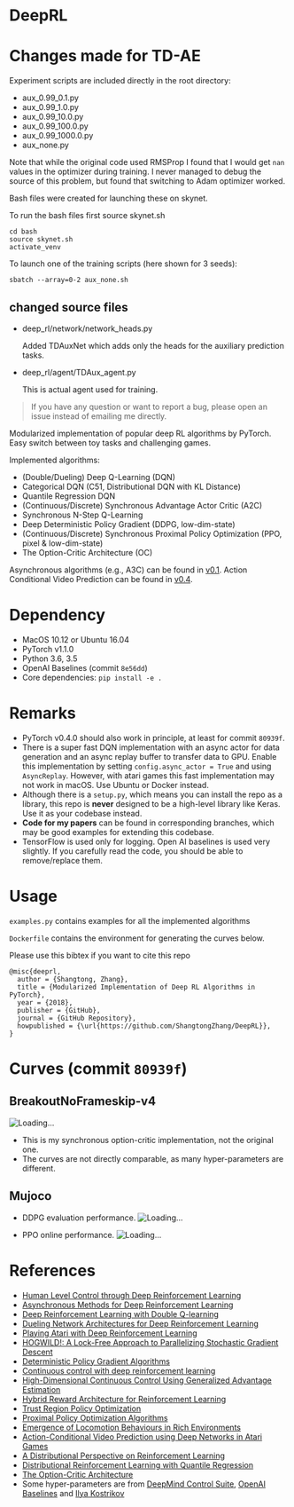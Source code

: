 # DeepRL

# Changes made for TD-AE

Experiment scripts are included directly in the root directory:
* aux_0.99_0.1.py
* aux_0.99_1.0.py
* aux_0.99_10.0.py
* aux_0.99_100.0.py
* aux_0.99_1000.0.py
* aux_none.py

Note that while the original code used RMSProp I found that I would get `nan` values in the optimizer
during training. I never managed to debug the source of this problem, but found that switching to Adam
optimizer worked.

Bash files were created for launching these on skynet.

To run the bash files first source skynet.sh
```
cd bash
source skynet.sh
activate_venv
```

To launch one of the training scripts (here shown for 3 seeds):

```
sbatch --array=0-2 aux_none.sh
```

## changed source files

* deep_rl/network/network_heads.py

  Added TDAuxNet which adds only the heads for the auxiliary prediction tasks.
  
* deep_rl/agent/TDAux_agent.py

  This is actual agent used for training.







> If you have any question or want to report a bug, please open an issue instead of emailing me directly.

Modularized implementation of popular deep RL algorithms by PyTorch. Easy switch between toy tasks and challenging games.

Implemented algorithms:
* (Double/Dueling) Deep Q-Learning (DQN)
* Categorical DQN (C51, Distributional DQN with KL Distance)
* Quantile Regression DQN
* (Continuous/Discrete) Synchronous Advantage Actor Critic (A2C)
* Synchronous N-Step Q-Learning
* Deep Deterministic Policy Gradient (DDPG, low-dim-state)
* (Continuous/Discrete) Synchronous Proximal Policy Optimization (PPO, pixel & low-dim-state)
* The Option-Critic Architecture (OC)

Asynchronous algorithms (e.g., A3C) can be found in [v0.1](https://github.com/ShangtongZhang/DeepRL/releases/tag/v0.1).
Action Conditional Video Prediction can be found in [v0.4](https://github.com/ShangtongZhang/DeepRL/releases/tag/v0.4).


# Dependency
* MacOS 10.12 or Ubuntu 16.04
* PyTorch v1.1.0
* Python 3.6, 3.5
* OpenAI Baselines (commit ```8e56dd```)
* Core dependencies: `pip install -e .`

# Remarks
* PyTorch v0.4.0 should also work in principle, at least for commit ```80939f```.
* There is a super fast DQN implementation with an async actor for data generation and an async replay buffer to transfer data to GPU. Enable this implementation by setting `config.async_actor = True` and using `AsyncReplay`. However, with atari games this fast implementation may not work in macOS. Use Ubuntu or Docker instead.
* Although there is a `setup.py`, which means you can install the repo as a library, this repo is **never** designed to be a high-level library like Keras. Use it as your codebase instead.
* **Code for my papers** can be found in corresponding branches, which may be good examples for extending this codebase.
* TensorFlow is used only for logging. Open AI baselines is used very slightly. If you carefully read the code, you should be able to remove/replace them.

# Usage

```examples.py``` contains examples for all the implemented algorithms

```Dockerfile``` contains the environment for generating the curves below. 

Please use this bibtex if you want to cite this repo
```
@misc{deeprl,
  author = {Shangtong, Zhang},
  title = {Modularized Implementation of Deep RL Algorithms in PyTorch},
  year = {2018},
  publisher = {GitHub},
  journal = {GitHub Repository},
  howpublished = {\url{https://github.com/ShangtongZhang/DeepRL}},
}
```

# Curves (commit ```80939f```)

## BreakoutNoFrameskip-v4

![Loading...](https://raw.githubusercontent.com/ShangtongZhang/DeepRL/master/images/Breakout.png)

* This is my synchronous option-critic implementation, not the original one.
* The curves are not directly comparable, as many hyper-parameters are different.

## Mujoco 

* DDPG evaluation performance.
![Loading...](https://raw.githubusercontent.com/ShangtongZhang/DeepRL/master/images/DDPG.png)


* PPO online performance. 
![Loading...](https://raw.githubusercontent.com/ShangtongZhang/DeepRL/master/images/PPO.png)


# References
* [Human Level Control through Deep Reinforcement Learning](https://www.nature.com/nature/journal/v518/n7540/full/nature14236.html)
* [Asynchronous Methods for Deep Reinforcement Learning](https://arxiv.org/abs/1602.01783)
* [Deep Reinforcement Learning with Double Q-learning](https://arxiv.org/abs/1509.06461)
* [Dueling Network Architectures for Deep Reinforcement Learning](https://arxiv.org/abs/1511.06581)
* [Playing Atari with Deep Reinforcement Learning](https://arxiv.org/abs/1312.5602)
* [HOGWILD!: A Lock-Free Approach to Parallelizing Stochastic Gradient Descent](https://arxiv.org/abs/1106.5730)
* [Deterministic Policy Gradient Algorithms](http://proceedings.mlr.press/v32/silver14.pdf)
* [Continuous control with deep reinforcement learning](https://arxiv.org/abs/1509.02971)
* [High-Dimensional Continuous Control Using Generalized Advantage Estimation](https://arxiv.org/abs/1506.02438)
* [Hybrid Reward Architecture for Reinforcement Learning](https://arxiv.org/abs/1706.04208)
* [Trust Region Policy Optimization](https://arxiv.org/abs/1502.05477)
* [Proximal Policy Optimization Algorithms](https://arxiv.org/abs/1707.06347)
* [Emergence of Locomotion Behaviours in Rich Environments](https://arxiv.org/abs/1707.02286)
* [Action-Conditional Video Prediction using Deep Networks in Atari Games](https://arxiv.org/abs/1507.08750)
* [A Distributional Perspective on Reinforcement Learning](https://arxiv.org/abs/1707.06887)
* [Distributional Reinforcement Learning with Quantile Regression](https://arxiv.org/abs/1710.10044)
* [The Option-Critic Architecture](https://arxiv.org/abs/1609.05140)
* Some hyper-parameters are from [DeepMind Control Suite](https://arxiv.org/abs/1801.00690), [OpenAI Baselines](https://github.com/openai/baselines) and [Ilya Kostrikov](https://github.com/ikostrikov/pytorch-a2c-ppo-acktr)

